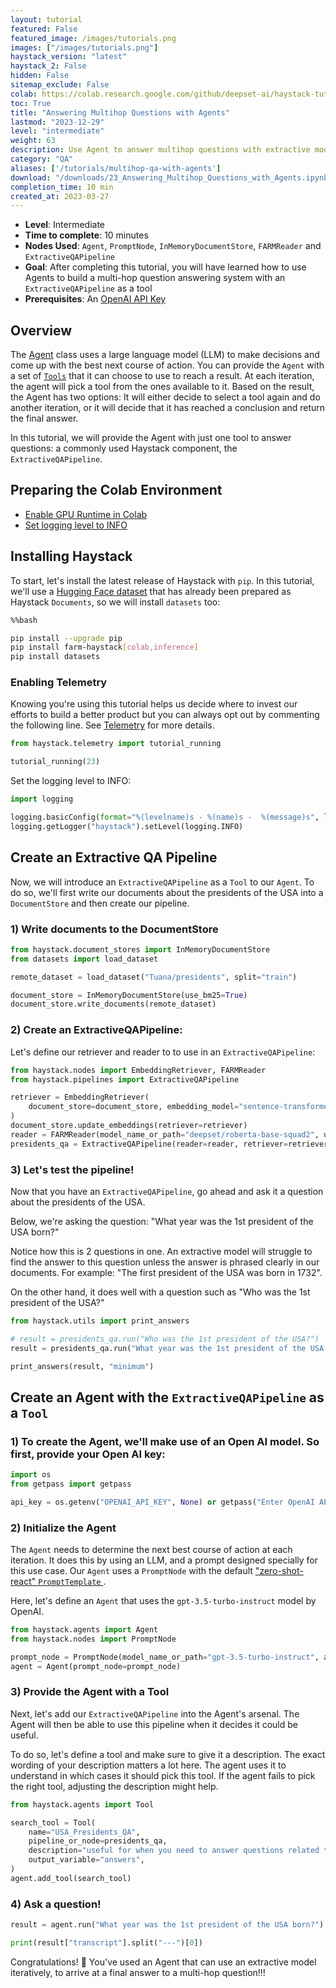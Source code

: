 ```yaml
---
layout: tutorial
featured: False
featured_image: /images/tutorials.png
images: ["/images/tutorials.png"]
haystack_version: "latest"
haystack_2: False
hidden: False
sitemap_exclude: False
colab: https://colab.research.google.com/github/deepset-ai/haystack-tutorials/blob/main/tutorials/23_Answering_Multihop_Questions_with_Agents.ipynb
toc: True
title: "Answering Multihop Questions with Agents"
lastmod: "2023-12-29"
level: "intermediate"
weight: 63
description: Use Agent to answer multihop questions with extractive models
category: "QA"
aliases: ['/tutorials/multihop-qa-with-agents']
download: "/downloads/23_Answering_Multihop_Questions_with_Agents.ipynb"
completion_time: 10 min
created_at: 2023-03-27
---
```

    


- **Level**: Intermediate
- **Time to complete**: 10 minutes
- **Nodes Used**: `Agent`, `PromptNode`, `InMemoryDocumentStore`, `FARMReader` and `ExtractiveQAPipeline`
- **Goal**: After completing this tutorial, you will have learned how to use Agents to build a multi-hop question answering system with an `ExtractiveQAPipeline` as a tool
- **Prerequisites**: An [OpenAI API Key](https://help.openai.com/en/articles/4936850-where-do-i-find-my-secret-api-key)


## Overview

The [Agent](https://docs.haystack.deepset.ai/docs/agent) class uses a large language model (LLM) to make decisions and come up with the best next course of action. You can provide the `Agent` with a set of [`Tools`](https://docs.haystack.deepset.ai/docs/agent#tools) that it can choose to use to reach a result. At each iteration, the agent will pick a tool from the ones available to it. Based on the result, the Agent has two options: It will either decide to select a tool again and do another iteration, or it will decide that it has reached a conclusion and return the final answer.

In this tutorial, we will provide the Agent with just one tool to answer questions: a commonly used Haystack component, the `ExtractiveQAPipeline`.


## Preparing the Colab Environment

- [Enable GPU Runtime in Colab](https://docs.haystack.deepset.ai/docs/enabling-gpu-acceleration#enabling-the-gpu-in-colab)
- [Set logging level to INFO](https://docs.haystack.deepset.ai/docs/log-level)

## Installing Haystack

To start, let's install the latest release of Haystack with `pip`. In this tutorial, we'll use a [Hugging Face dataset](https://huggingface.co/datasets/Tuana/presidents) that has already been prepared as Haystack `Documents`, so we will install `datasets` too:


```bash
%%bash

pip install --upgrade pip
pip install farm-haystack[colab,inference]
pip install datasets
```


### Enabling Telemetry 
Knowing you're using this tutorial helps us decide where to invest our efforts to build a better product but you can always opt out by commenting the following line. See [Telemetry](https://docs.haystack.deepset.ai/docs/telemetry) for more details.


```python
from haystack.telemetry import tutorial_running

tutorial_running(23)
```

Set the logging level to INFO:


```python
import logging

logging.basicConfig(format="%(levelname)s - %(name)s -  %(message)s", level=logging.WARNING)
logging.getLogger("haystack").setLevel(logging.INFO)
```

## Create an Extractive QA Pipeline

Now, we will introduce an `ExtractiveQAPipeline` as a `Tool` to our `Agent`. To do so, we'll first write our documents about the presidents of the USA into a `DocumentStore` and then create our pipeline.

### 1) Write documents to the DocumentStore


```python
from haystack.document_stores import InMemoryDocumentStore
from datasets import load_dataset

remote_dataset = load_dataset("Tuana/presidents", split="train")

document_store = InMemoryDocumentStore(use_bm25=True)
document_store.write_documents(remote_dataset)
```

### 2) Create an ExtractiveQAPipeline:
Let's define our retriever and reader to to use in an `ExtractiveQAPipeline`:


```python
from haystack.nodes import EmbeddingRetriever, FARMReader
from haystack.pipelines import ExtractiveQAPipeline

retriever = EmbeddingRetriever(
    document_store=document_store, embedding_model="sentence-transformers/multi-qa-mpnet-base-dot-v1", use_gpu=True
)
document_store.update_embeddings(retriever=retriever)
reader = FARMReader(model_name_or_path="deepset/roberta-base-squad2", use_gpu=True)
presidents_qa = ExtractiveQAPipeline(reader=reader, retriever=retriever)
```

### 3) Let's test the pipeline!

Now that you have an `ExtractiveQAPipeline`, go ahead and ask it a question about the presidents of the USA. 

Below, we're asking the question: "What year was the 1st president of the USA born?"

Notice how this is 2 questions in one. An extractive model will struggle to find the answer to this question unless the answer is phrased clearly in our documents. For example: "The first president of the USA was born in 1732".

On the other hand, it does well with a question such as "Who was the 1st president of the USA?"


```python
from haystack.utils import print_answers

# result = presidents_qa.run("Who was the 1st president of the USA?")
result = presidents_qa.run("What year was the 1st president of the USA born?")

print_answers(result, "minimum")
```

## Create an Agent with the `ExtractiveQAPipeline` as a `Tool`
### 1) To create the Agent, we'll make use of an Open AI model. So first, provide your Open AI key:


```python
import os
from getpass import getpass

api_key = os.getenv("OPENAI_API_KEY", None) or getpass("Enter OpenAI API key:")
```

### 2) Initialize the Agent 

The `Agent` needs to determine the next best course of action at each iteration. It does this by using an LLM, and a prompt designed specially for this use case. Our `Agent` uses a `PromptNode` with the default ["zero-shot-react" `PromptTemplate` ](https://github.com/deepset-ai/haystack/blob/444a3116c42d2c8852d27aa8093ac92c8e85ab88/haystack/nodes/prompt/prompt_node.py#L337). 

Here, let's define an `Agent` that uses the `gpt-3.5-turbo-instruct` model by OpenAI.


```python
from haystack.agents import Agent
from haystack.nodes import PromptNode

prompt_node = PromptNode(model_name_or_path="gpt-3.5-turbo-instruct", api_key=api_key, stop_words=["Observation:"])
agent = Agent(prompt_node=prompt_node)
```

### 3) Provide the Agent with a Tool
Next, let's add our `ExtractiveQAPipeline` into the Agent's arsenal. The Agent will then be able to use this pipeline when it decides it could be useful.

To do so, let's define a tool and make sure to give it a description. The exact wording of your description matters a lot here. The agent uses it to understand in which cases it should pick this tool. If the agent fails to pick the right tool, adjusting the description might help.


```python
from haystack.agents import Tool

search_tool = Tool(
    name="USA_Presidents_QA",
    pipeline_or_node=presidents_qa,
    description="useful for when you need to answer questions related to the presidents of the USA.",
    output_variable="answers",
)
agent.add_tool(search_tool)
```

### 4) Ask a question!



```python
result = agent.run("What year was the 1st president of the USA born?")

print(result["transcript"].split("---")[0])
```

Congratulations! 🎉 You've used an Agent that can use an extractive model iteratively, to arrive at a final answer to a multi-hop question!!!
